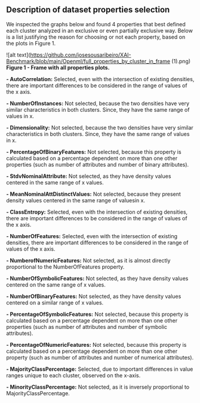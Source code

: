 

## Description of dataset properties selection

We inspected the graphs below and found 4 properties that best defined each cluster analyzed in an exclusive or even partially exclusive way. Below is a list justifying the reason for choosing or not each property, based on the plots in Figure 1.

![alt text](https://github.com/josesousaribeiro/XAI-Benchmark/blob/main/Openml/full_properties_by_cluster_in_frame (1).png)
**Figure 1 - Frame with all properties plots.**

**- AutoCorrelation:** Selected, even with the intersection of existing densities, there are important differences to be considered in the range of values ​​of the x axis.

**- NumberOfInstances:** Not selected, because the two densities have very similar characteristics in both clusters. Since, they have the same range of values ​​in x.

**- Dimensionality:** Not selected, because the two densities have very similar characteristics in both clusters. Since, they have the same range of values ​​in x.

**- PercentageOfBinaryFeatures:** Not selected, because this property is calculated based on a percentage dependent on more than one other properties (such as number of attributes and number of binary attributes).

**- StdvNominalAttribute:** Not selected, as they have density values ​​centered in the same range of x values.

**- MeanNominalAttDistinctValues:** Not selected, because they present density values ​​centered in the same range of values ​​in x.

**- ClassEntropy:** Selected, even with the intersection of existing densities, there are important differences to be considered in the range of values ​​of the x axis.

**- NumberOfFeatures:** Selected, even with the intersection of existing densities, there are important differences to be considered in the range of values ​​of the x axis.

**- NumberofNumericFeatures:** Not selected, as it is almost directly proportional to the NumberOfFeatures property.

**- NumberOfSymbolicFeatures:** Not selected, as they have density values ​​centered on the same range of x values.

**- NumberOfBinaryFeatures:** Not selected, as they have density values ​​centered on a similar range of x values.

**- PercentageOfSymbolicFeatures:** Not selected, because this property is calculated based on a percentage dependent on more than one other properties (such as number of attributes and number of symbolic attributes).

**- PercentageOfNumericFeatures:** Not selected, because this property is calculated based on a percentage dependent on more than one other property (such as number of attributes and number of numerical attributes).

**- MajorityClassPercentage:** Selected, due to important differences in value ranges unique to each cluster, observed on the x-axis.

**- MinorityClassPercentage:** Not selected, as it is inversely proportional to MajorityClassPercentage.


